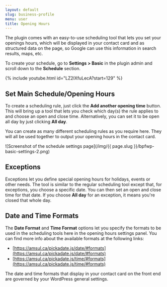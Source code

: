 ```yaml
---
layout: default
slug: business-profile
menu: user
title: Opening Hours
---
```

The plugin comes with an easy-to-use scheduling tool that lets you set your openings hours, which will be displayed in your contact card and as structured data on the page, so Google can use this information in search results, maps, etc.

To create your schedule, go to **Settings > Basic** in the plugin admin and scroll down to the **Schedule** section.

{% include youtube.html id="LZ2IXfuLecA?start=129" %}

## Set Main Schedule/Opening Hours

To create a scheduling rule, just click the **Add another opening time** button. This will bring up a tool that lets you check which day(s) the rule applies to and choose an open and close time. Alternatively, you can set it to be open all day by just clicking **All day**.

You can create as many different scheduling rules as you require here. They will all be used together to output your opening hours in the contact card.

![Screenshot of the schedule settings page](/img/{{ page.slug }}/bpfwp-basic-settings-2.png)

## Exceptions

Exceptions let you define special opening hours for holidays, events or other needs. The tool is similar to the regular scheduling tool except that, for exceptions, you choose a specific date. You can then set an open and close time for that date. If you choose **All day** for an exception, it means you're closed that whole day.

## Date and Time Formats

The **Date Format** and **Time Format** options let you specify the formats to be used in the scheduling tools here in the opening hours settings panel. You can find more info about the available formats at the following links:

- [https://amsul.ca/pickadate.js/date/#formats](https://amsul.ca/pickadate.js/date/#formats)
- [https://amsul.ca/pickadate.js/time/#formats](https://amsul.ca/pickadate.js/time/#formats)

The date and time formats that display in your contact card on the front end are governed by your WordPress general settings.

